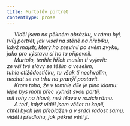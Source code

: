 ```yaml
---
title: Murtolův portrét
contentType: prose
---
```


     _Viděl jsem na pěkném obrázku, v rámu byl,  
tvůj portrét, jak visel na stěně na hřebíku,  
když majstr, který ho zesvinil po svém zvyku,  
jako pro výstavu si ho tu připevnil.  
     Murtolo, tenhle hřích musím ti vyjevit:  
ze vší tvé slávy se těším a veselím,  
tuhle ctižádostičku, tu však ti nechválím,  
nechat se na trhu na pranýř postavit.  
     Krom toho, že v tomhle díle je plno klamu:  
lépe bys mohl přec vyhrát svou partii,  
mít rohy na hlavě, než hlavu v rozích rámu.  
     A teď, když viděl jsem věšet tu kopii,  
chtěl bych jen přeblažen a v srdci radost samu,  
vidět i předlohu, jak pěkně věší ji._
